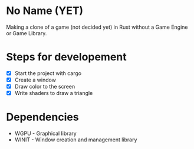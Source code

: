 # No Name (YET)

Making a clone of a game (not decided yet) in Rust without a Game Engine or Game Library.

# Steps for developement

- [x] Start the project with cargo
- [x] Create a window
- [x] Draw color to the screen
- [x] Write shaders to draw a triangle

# Dependencies

- WGPU - Graphical library
- WINIT - Window creation and management library